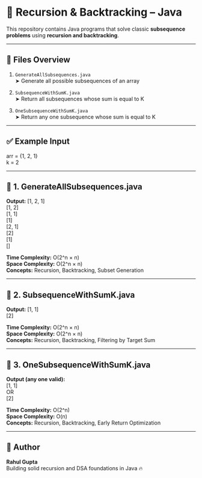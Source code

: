 # 🔁 Recursion & Backtracking – Java

This repository contains Java programs that solve classic **subsequence problems** using **recursion and backtracking**.

---

## 📁 Files Overview

1. `GenerateAllSubsequences.java`  
   ➤ Generate all possible subsequences of an array

2. `SubsequenceWithSumK.java`  
   ➤ Return all subsequences whose sum is equal to K

3. `OneSubsequenceWithSumK.java`  
   ➤ Return any one subsequence whose sum is equal to K

---

## ✅ Example Input

arr = {1, 2, 1}  
k = 2

---

## 📂 1. GenerateAllSubsequences.java

**Output:**
[1, 2, 1]  
[1, 2]  
[1, 1]  
[1]  
[2, 1]  
[2]  
[1]  
[]

**Time Complexity:** O(2^n × n)  
**Space Complexity:** O(2^n × n)  
**Concepts:** Recursion, Backtracking, Subset Generation

---

## 📂 2. SubsequenceWithSumK.java

**Output:**
[1, 1]  
[2]

**Time Complexity:** O(2^n × n)  
**Space Complexity:** O(2^n × n)  
**Concepts:** Recursion, Backtracking, Filtering by Target Sum

---

## 📂 3. OneSubsequenceWithSumK.java

**Output (any one valid):**  
[1, 1]  
OR  
[2]

**Time Complexity:** O(2^n)  
**Space Complexity:** O(n)  
**Concepts:** Recursion, Backtracking, Early Return Optimization

---

## 🙌 Author

**Rahul Gupta**  
Building solid recursion and DSA foundations in Java 🔥
